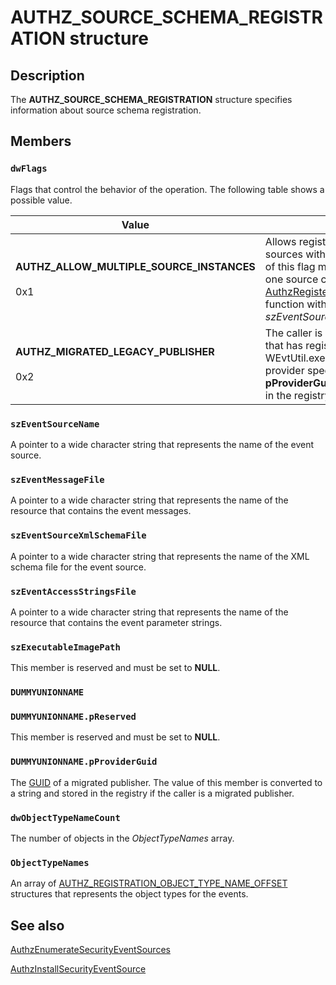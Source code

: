 # AUTHZ_SOURCE_SCHEMA_REGISTRATION structure

## Description

The **AUTHZ_SOURCE_SCHEMA_REGISTRATION** structure specifies information about source schema registration.

## Members

### `dwFlags`

Flags that control the behavior of the operation. The following table shows a possible value.

| Value | Meaning |
| --- | --- |
| **AUTHZ_ALLOW_MULTIPLE_SOURCE_INSTANCES**<br><br>0x1 | Allows registration of multiple sources with the same name. Use of this flag means that more than one source can call the [AuthzRegisterSecurityEventSource](https://learn.microsoft.com/windows/desktop/api/authz/nf-authz-authzregistersecurityeventsource) function with the same *szEventSourceName* at runtime. |
| **AUTHZ_MIGRATED_LEGACY_PUBLISHER**<br><br>0x2 | The caller is a migrated publisher that has registered a manifest with WEvtUtil.exe. The [GUID](https://learn.microsoft.com/windows/win32/api/guiddef/ns-guiddef-guid) of the provider specified by the **pProviderGuid** member is stored in the registry. |

### `szEventSourceName`

A pointer to a wide character string that represents the name of the event source.

### `szEventMessageFile`

A pointer to a wide character string that represents the name of the resource that contains the event messages.

### `szEventSourceXmlSchemaFile`

A pointer to a wide character string that represents the name of the XML schema file for the event source.

### `szEventAccessStringsFile`

A pointer to a wide character string that represents the name of the resource that contains the event parameter strings.

### `szExecutableImagePath`

This member is reserved and must be set to **NULL**.

### `DUMMYUNIONNAME`

### `DUMMYUNIONNAME.pReserved`

This member is reserved and must be set to **NULL**.

### `DUMMYUNIONNAME.pProviderGuid`

The [GUID](https://learn.microsoft.com/windows/win32/api/guiddef/ns-guiddef-guid) of a migrated publisher. The value of this member is converted to a string and stored in the registry if the caller is a migrated publisher.

### `dwObjectTypeNameCount`

The number of objects in the *ObjectTypeNames* array.

### `ObjectTypeNames`

An array of [AUTHZ_REGISTRATION_OBJECT_TYPE_NAME_OFFSET](https://learn.microsoft.com/windows/win32/api/authz/ns-authz-authz_registration_object_type_name_offset) structures that represents the object types for the events.

## See also

[AuthzEnumerateSecurityEventSources](https://learn.microsoft.com/windows/desktop/api/authz/nf-authz-authzenumeratesecurityeventsources)

[AuthzInstallSecurityEventSource](https://learn.microsoft.com/windows/desktop/api/authz/nf-authz-authzinstallsecurityeventsource)